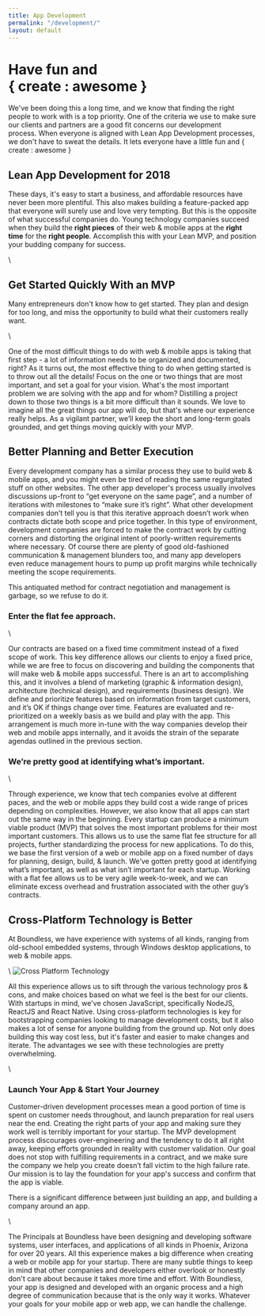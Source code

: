 ```yaml
---
title: App Development
permalink: "/development/"
layout: default
---
```


<div class="wrapper development">
<div class="grid-container">
<div class="grid-x grid-padding-x">
<div class="large-9 cell">
<h1>
Have fun and<br/> { create : awesome }
</h1>
<p class="jumbo">
We've been doing this a long time, and we know that finding the right people to work with is a top priority. One of the criteria we use to make sure our clients and partners are a good fit concerns our development process. When everyone is aligned with Lean App Development processes, we don't have to sweat the details. It lets everyone have a little fun and { create : awesome }
</p>
<h2>Lean App Development for 2018</h2>
<p>
These days, it's easy to start a business, and affordable resources have never been more plentiful. This also makes building a feature-packed app that everyone will surely use and love very tempting. But this is the opposite of what successful companies do. Young technology companies succeed when they build the <strong>right pieces</strong> of their web & mobile apps at the <strong>right time</strong> for the <strong>right people</strong>. Accomplish this with your Lean MVP, and position your budding company for success.
</p>\
<h2>Get Started Quickly With an MVP</h2>
<p>
Many entrepreneurs don't know how to get started. They plan and design for too long, and miss the opportunity to build what their customers really want.
</p>\
<p>
One of the most difficult things to do with web & mobile apps is taking that first step - a lot of information needs to be organized and documented, right? As it turns out, the most effective thing to do when getting started is to throw out all the details! Focus on the one or two things that are most important, and set a goal for your vision. What's the most important problem we are solving with the app and for whom? Distilling a project down to those two things is a bit more difficult than it sounds. We love to imagine all the great things our app will do, but that's where our experience really helps. As a vigilant partner, we’ll keep the short and long-term goals grounded, and get things moving quickly with your MVP.
</p>
<h2>Better Planning and Better Execution</h2>
<p>
Every development company has a similar process they use to build web & mobile apps, and you might even be tired of reading the same regurgitated stuff on other websites. The other app developer's process usually involves discussions up-front to “get everyone on the same page”, and a number of iterations with milestones to “make sure it’s right”. What other development companies don’t tell you is that this iterative approach doesn’t work when contracts dictate both scope and price together. In this type of environment, development companies are forced to make the contract work by cutting corners and distorting the original intent of poorly-written requirements where necessary. Of course there are plenty of good old-fashioned communication & management blunders too, and many app developers even reduce management hours to pump up profit margins while technically meeting the scope requirements.
</p>
<p>
This antiquated method for contract negotiation and management is garbage, so we refuse to do it.
</p>
<h3>Enter the flat fee approach.</h3>\
<p>
Our contracts are based on a fixed time commitment instead of a fixed scope of work. This key difference allows our clients to enjoy a fixed price, while we are free to focus on discovering and building the components that will make web & mobile apps successful. There is an art to accomplishing this, and it involves a blend of marketing (graphic & information design), architecture (technical design), and requirements (business design). We define and prioritize features based on information from target customers, and it’s OK if things change over time. Features are evaluated and re-prioritized on a weekly basis as we build and play with the app. This arrangement is much more in-tune with the way companies develop their web and mobile apps internally, and it avoids the strain of the separate agendas outlined in the previous section.
</p>
<h3>We’re pretty good at identifying what’s important.</h3>\
<p>
Through experience, we know that tech companies evolve at different paces, and the web or mobile apps they build cost a wide range of prices depending on complexities. However, we also know that all apps can start out the same way in the beginning. Every startup can produce a minimum viable product (MVP) that solves the most important problems for their most important customers. This allows us to use the same flat fee structure for all projects, further standardizing the process for new applications. To do this, we base the first version of a web or mobile app on a fixed number of days for planning, design, build, & launch. We’ve gotten pretty good at identifying what’s important, as well as what isn’t important for each startup. Working with a flat fee allows us to be very agile week-to-week, and we can eliminate excess overhead and frustration associated with the other guy’s contracts.
</p>
<h2>Cross-Platform Technology is Better</h2>
<p>
At Boundless, we have experience with systems of all kinds, ranging from old-school embedded systems, through Windows desktop applications, to web & mobile apps.
</p>\
<img src="/assets/boundless/img/cross-platform-tech.png" alt="Cross Platform Technology">
<p>
All this experience allows us to sift through the various technology pros & cons, and make choices based on what we feel is the best for our clients. With startups in mind, we've chosen JavaScript, specifically NodeJS, ReactJS and React Native. Using cross-platform technologies is key for bootstrapping companies looking to manage development costs, but it also makes a lot of sense for anyone building from the ground up. Not only does building this way cost less, but it's faster and easier to make changes and iterate. The advantages we see with these technologies are pretty overwhelming.
</p>\
<h3>Launch Your App & Start Your Journey</h3>
<p>
Customer-driven development processes mean a good portion of time is spent on customer needs throughout, and launch preparation for real users near the end. Creating the right parts of your app and making sure they work well is terribly important for your startup. The MVP development process discourages over-engineering and the tendency to do it all right away, keeping efforts grounded in reality with customer validation. Our goal does not stop with fulfilling requirements in a contract, and we make sure the company we help you create doesn’t fall victim to the high failure rate. Our mission is to lay the foundation for your app's success and confirm that the app is viable.
</p>
<p>
There is a significant difference between just building an app, and building a company around an app.
</p>\
<p>
The Principals at Boundless have been designing and developing software systems, user interfaces, and applications of all kinds in Phoenix, Arizona for over 20 years. All this experience makes a big difference when creating a web or mobile app for your startup. There are many subtle things to keep in mind that other companies and developers either overlook or honestly don't care about because it takes more time and effort. With Boundless, your app is designed and developed with an organic process and a high degree of communication because that is the only way it works. Whatever your goals for your mobile app or web app, we can handle the challenge.
</p>
</div>
</div>
</div>
</div>
